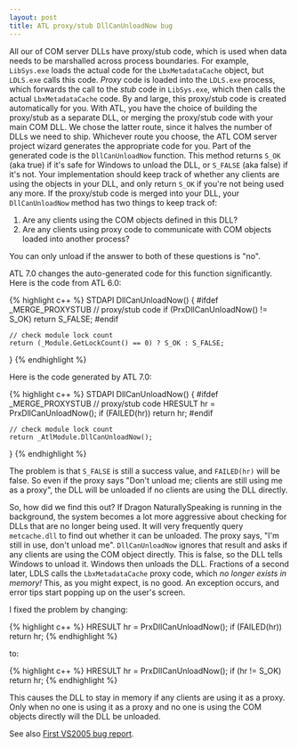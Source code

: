 ```yaml
---
layout: post
title: ATL proxy/stub DllCanUnloadNow bug
---
```

All our of COM server DLLs have proxy/stub code, which is used when data needs to be marshalled across
process boundaries. For example, `LibSys.exe` loads the actual code for the `LbxMetadataCache` object,
but `LDLS.exe` calls this code. <em>Proxy</em> code is loaded into the `LDLS.exe` process,
which forwards the call to the <em>stub</em> code in `LibSys.exe`, which then calls the actual `LbxMetadataCache`
code. By and large, this proxy/stub code is created automatically for you.
With ATL, you have the choice of building the proxy/stub as a separate DLL, or merging the proxy/stub code
with your main COM DLL. We chose the latter route, since it halves the number of DLLs we need to ship. Whichever
route you choose, the ATL COM server project wizard generates the appropriate code for you. Part of the generated
code is the `DllCanUnloadNow` function. This method returns `S_OK` (aka true) if it's safe for Windows
to unload the DLL, or `S_FALSE` (aka false) if it's not. Your implementation should keep track of whether any
clients are using the objects in your DLL, and only return `S_OK` if you're not being used any more.
If the proxy/stub code is merged into your DLL, your `DllCanUnloadNow` method has two things to
keep track of:
	
1. Are any clients using the COM objects defined in this DLL?
2. Are any clients using proxy code to communicate with COM objects loaded into another process?

You can only unload if the answer to both of these questions is "no".

ATL 7.0 changes the auto-generated code for this function significantly. Here is the code from ATL 6.0:

{% highlight c++ %}
STDAPI DllCanUnloadNow()
{
#ifdef _MERGE_PROXYSTUB
    // proxy/stub code
    if (PrxDllCanUnloadNow() != S_OK)
        return S_FALSE;
#endif

    // check module lock count
    return (_Module.GetLockCount() == 0) ? S_OK : S_FALSE;
}
{% endhighlight %}

Here is the code generated by ATL 7.0:

{% highlight c++ %}
STDAPI DllCanUnloadNow()
{
#ifdef _MERGE_PROXYSTUB
    // proxy/stub code
    HRESULT hr = PrxDllCanUnloadNow();
    if (FAILED(hr))
        return hr;
#endif

    // check module lock count
    return _AtlModule.DllCanUnloadNow();
}
{% endhighlight %}

The problem is that `S_FALSE` is still a success value, and `FAILED(hr)` will be false. So even if the proxy
says "Don't unload me; clients are still using me as a proxy", the DLL will be unloaded if no clients are using the DLL directly.

So, how did we find this out? If Dragon NaturallySpeaking is running in the background, the system becomes a lot more
aggressive about checking for DLLs that are no longer being used. It will very frequently query `metcache.dll` to find
out whether it can be unloaded. The proxy says, "I'm still in use, don't unload me". `DllCanUnloadNow` ignores that
result and asks if any clients are using the COM object directly. This is false, so the DLL tells Windows to unload it. Windows
then unloads the DLL. Fractions of a second later, LDLS calls the `LbxMetadataCache` proxy code, which _no
longer exists in memory!_ This, as you might expect, is no good. An exception occurs, and error tips start popping up
on the user's screen.

I fixed the problem by changing:

{% highlight c++ %}
    HRESULT hr = PrxDllCanUnloadNow();
    if (FAILED(hr))
        return hr;
{% endhighlight %}

to:

{% highlight c++ %}
    HRESULT hr = PrxDllCanUnloadNow();
    if (hr != S_OK)
        return hr;
{% endhighlight %}

This causes the DLL to stay in memory if any clients are using it as a proxy. Only when no one is using it as a proxy and no one is using the COM objects directly will the DLL be unloaded.

See also [First VS2005 bug report](/2004/07/28/first-vs2005-bug-report.html).
